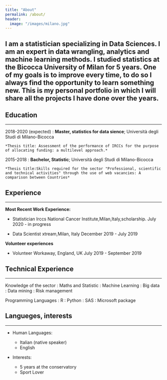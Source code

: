 ```yaml
---
title: "About"
permalink: /about/
header:
  image: "/images/milano.jpg"
---
```


I am a statistician specializing in Data Sciences. I am an expert in data wrangling, analytics and machine learning methods.
I studied statistics at the Bicocca University of Milan for 5 years. One of my goals is to improve every time, to do so I always find the opportunity to learn something new. This is my personal portfolio in which I will share all the projects I have done over the years.
---------


## Education
---------

2018-2020 (expected)
:   **Master, statistics for data sience**; Università degli Studi di Milano-Bicocca

    *Thesis title: Assessment of the performance of IRCCs for the purpose of allocating funding: a multilevel approach.*

2015-2018
:   **Bachelor, Statistic**; Università degli Studi di Milano-Bicocca

    *Thesis title:Skills required for the sector "Professional, scientific and technical activities" through the use of web vacancies: A comparison between Countries*


## Experience
----------

**Most Recent Work Experience:**

* Statistician
  Irccs National Cancer Institute,Milan,Italy,scholarship.
  July 2020 - in progress

* Data Scientist
  xtream,Milan, Italy
  December 2019 -  July 2019
  

**Volunteer experiences**

* Volunteer
  Workaway, England, UK
  July 2019 - September 2019
  

## Technical Experience
--------------------

Knowledge of the sector
: Maths and Statistic
: Machine Learning
: Big data
: Data mining
: Risk management


Programming Languages
:   R
:   Python
:   SAS
:   Microsoft package


## Langueges, interests
----------------------------------------

* Human Languages:

     * Italian (native speaker)
     * English 
    
* Interests:
      
     * 5 years at the conservatory
     * Sport Lover
